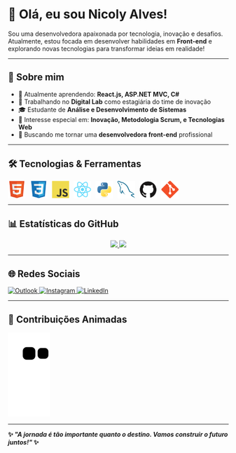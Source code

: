 # 👋 Olá, eu sou Nicoly Alves!

Sou uma desenvolvedora apaixonada por tecnologia, inovação e desafios. Atualmente, estou focada em desenvolver habilidades em **Front-end** e explorando novas tecnologias para transformar ideias em realidade!

---

## 🚀 Sobre mim
- 🌱 Atualmente aprendendo: **React.js, ASP.NET MVC, C#**
- 💼 Trabalhando no **Digital Lab** como estagiária do time de inovação
- 🎓 Estudante de **Análise e Desenvolvimento de Sistemas**
- 🌟 Interesse especial em: **Inovação, Metodologia Scrum, e Tecnologias Web**
- 🧠 Buscando me tornar uma **desenvolvedora front-end** profissional

---

## 🛠️ Tecnologias & Ferramentas
<div style="display: flex; flex-wrap: wrap; gap: 10px;">
  <img src="https://raw.githubusercontent.com/devicons/devicon/master/icons/html5/html5-original.svg" height="40" alt="HTML">
  <img src="https://raw.githubusercontent.com/devicons/devicon/master/icons/css3/css3-original.svg" height="40" alt="CSS">
  <img src="https://raw.githubusercontent.com/devicons/devicon/master/icons/javascript/javascript-original.svg" height="40" alt="JavaScript">
  <img src="https://raw.githubusercontent.com/devicons/devicon/master/icons/react/react-original.svg" height="40" alt="React">
  <img src="https://raw.githubusercontent.com/devicons/devicon/master/icons/python/python-original.svg" height="40" alt="Python">
  <img src="https://raw.githubusercontent.com/devicons/devicon/master/icons/mysql/mysql-original.svg" height="40" alt="MySQL">
  <img src="https://raw.githubusercontent.com/devicons/devicon/master/icons/github/github-original.svg" height="40" alt="GitHub">
  <img src="https://raw.githubusercontent.com/devicons/devicon/master/icons/git/git-original.svg" height="40" alt="Git">
</div>

---

## 📊 Estatísticas do GitHub
<div align="center">
  <a href="https://github.com/NicolyAlvesC">
    <img height="180em" src="https://github-readme-stats.vercel.app/api?username=NicolyAlvesC&show_icons=true&theme=radical&include_all_commits=true&count_private=true"/>
    <img height="180em" src="https://github-readme-stats.vercel.app/api/top-langs/?username=NicolyAlvesC&layout=compact&langs_count=7&theme=radical"/>
  </a>
</div>

---

## 🌐 Redes Sociais
<div>
  <a href="mailto:nicoly.alvesdc.08.04@outlook.com" target="_blank">
    <img src="https://img.shields.io/badge/-Outlook-0078D4?style=for-the-badge&logo=microsoft-outlook&logoColor=white" alt="Outlook">
  </a>
  <a href="https://www.instagram.com/idknixky/" target="_blank">
    <img src="https://img.shields.io/badge/-Instagram-E4405F?style=for-the-badge&logo=instagram&logoColor=white" alt="Instagram">
  </a>
  <a href="https://www.linkedin.com/in/nicoly-alves-dc/" target="_blank">
    <img src="https://img.shields.io/badge/-LinkedIn-0077B5?style=for-the-badge&logo=linkedin&logoColor=white" alt="LinkedIn">
  </a>
</div>

---

## 🐍 Contribuições Animadas
![Snake animation](https://github.com/NicolyAlvesC/NicolyAlvesC/blob/output/github-contribution-grid-snake.svg)

---

**✨ *"A jornada é tão importante quanto o destino. Vamos construir o futuro juntos!"* ✨**
